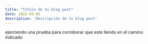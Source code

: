 ```yaml
---
title: "Título de tu blog post"
date: 2022-03-01
description: 'Descripción de tu blog post'
---
```


ejerciendo una prueba para corroborar que este llendo en el camino indicado
